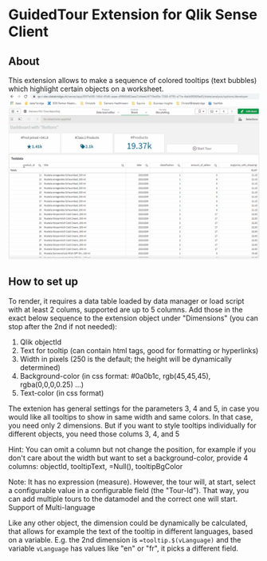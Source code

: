 # GuidedTour Extension for Qlik Sense Client

## About
This extension allows to make a sequence of colored tooltips (text bubbles) which highlight certain objects on a worksheet. 
 ![screenshot](https://raw.githubusercontent.com/ChristofSchwarz/pics/master/guidedtour.gif "Animation")


## How to set up
To render, it requires a data table loaded by data manager or load script with at least 2 colums, supported are up to 5 columns. Add those in the exact 
below sequence to the extension object under "Dimensions" (you can stop after the 2nd if not needed):

1. Qlik objectId
2. Text for tooltip (can contain html tags, good for formatting or hyperlinks)
3. Width in pixels (250 is the default; the height will be dynamically determined)
4. Background-color (in css format: #0a0b1c, rgb(45,45,45), rgba(0,0,0,0.25) ...)
5. Text-color (in css format)

The extenion has general settings for the parameters 3, 4 and 5, in case you would like all tooltips to show in same width and same colors. In that case, you need 
only 2 dimensions. But if you want to style tooltips individually for different objects, you need those colums 3, 4, and 5

Hint: You can omit a column but not change the position, for example if you don't care about the width but want to set a background-color, provide 4 columns: 
objectId, tooltipText, =Null(), tooltipBgColor

Note: It has no expression (measure). However, the tour will, at start, select a configurable value in a configurable field (the "Tour-Id"). That way, you can 
add multiple tours to the datamodel and the correct one will start. 
Support of Multi-language

Like any other object, the dimension could be dynamically be calculated, that allows for example the text of the tooltip in different languages, based on a 
variable. E.g. the 2nd dimension is `=tooltip.$(vLanguage)` and the variable `vLanguage` has values like "en" or "fr", it picks a different field.

